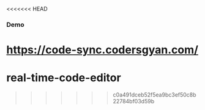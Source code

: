 <<<<<<< HEAD
### Demo

https://code-sync.codersgyan.com/
=======
# real-time-code-editor
>>>>>>> c0a491dceb52f5ea9bc3ef50c8b22784bf03d59b
